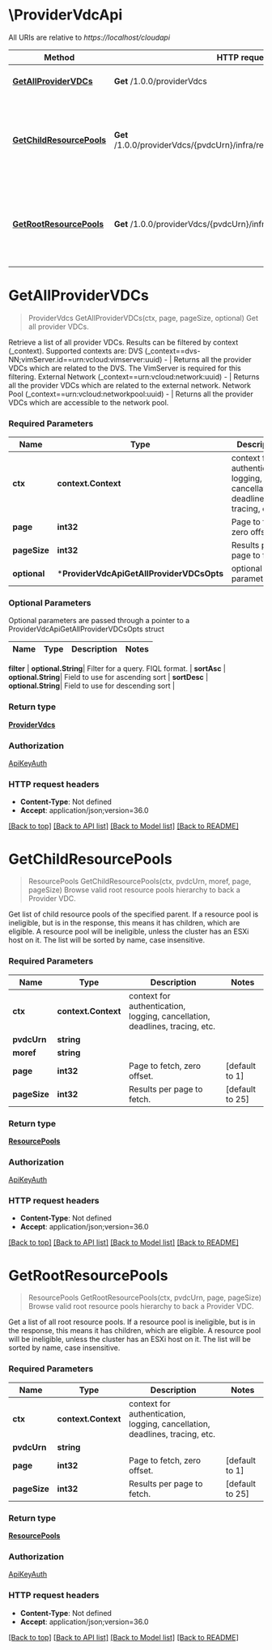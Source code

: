 # \ProviderVdcApi

All URIs are relative to *https://localhost/cloudapi*

Method | HTTP request | Description
------------- | ------------- | -------------
[**GetAllProviderVDCs**](ProviderVdcApi.md#GetAllProviderVDCs) | **Get** /1.0.0/providerVdcs | Get all provider VDCs.
[**GetChildResourcePools**](ProviderVdcApi.md#GetChildResourcePools) | **Get** /1.0.0/providerVdcs/{pvdcUrn}/infra/resourcePools/browse/{moref} | Browse valid root resource pools hierarchy to back a Provider VDC.
[**GetRootResourcePools**](ProviderVdcApi.md#GetRootResourcePools) | **Get** /1.0.0/providerVdcs/{pvdcUrn}/infra/resourcePools/browse/ | Browse valid root resource pools hierarchy to back a Provider VDC.


# **GetAllProviderVDCs**
> ProviderVdcs GetAllProviderVDCs(ctx, page, pageSize, optional)
Get all provider VDCs.

Retrieve a list of all provider VDCs. Results can be filtered by context (_context). Supported contexts are: DVS (_context==dvs-NN;vimServer.id==urn:vcloud:vimserver:uuid) - | Returns all the provider VDCs which are related to the DVS. The VimServer is required for this filtering. External Network (_context==urn:vcloud:network:uuid) - | Returns all the provider VDCs which are related to the external network. Network Pool (_context==urn:vcloud:networkpool:uuid) - | Returns all the provider VDCs which are accessible to the network pool. 

### Required Parameters

Name | Type | Description  | Notes
------------- | ------------- | ------------- | -------------
 **ctx** | **context.Context** | context for authentication, logging, cancellation, deadlines, tracing, etc.
  **page** | **int32**| Page to fetch, zero offset. | [default to 1]
  **pageSize** | **int32**| Results per page to fetch. | [default to 25]
 **optional** | ***ProviderVdcApiGetAllProviderVDCsOpts** | optional parameters | nil if no parameters

### Optional Parameters
Optional parameters are passed through a pointer to a ProviderVdcApiGetAllProviderVDCsOpts struct

Name | Type | Description  | Notes
------------- | ------------- | ------------- | -------------


 **filter** | **optional.String**| Filter for a query.  FIQL format. | 
 **sortAsc** | **optional.String**| Field to use for ascending sort | 
 **sortDesc** | **optional.String**| Field to use for descending sort | 

### Return type

[**ProviderVdcs**](ProviderVdcs.md)

### Authorization

[ApiKeyAuth](../README.md#ApiKeyAuth)

### HTTP request headers

 - **Content-Type**: Not defined
 - **Accept**: application/json;version=36.0

[[Back to top]](#) [[Back to API list]](../README.md#documentation-for-api-endpoints) [[Back to Model list]](../README.md#documentation-for-models) [[Back to README]](../README.md)

# **GetChildResourcePools**
> ResourcePools GetChildResourcePools(ctx, pvdcUrn, moref, page, pageSize)
Browse valid root resource pools hierarchy to back a Provider VDC.

Get list of child resource pools of the specified parent. If a resource pool is ineligible, but is in the response, this means it has children, which are eligible. A resource pool will be ineligible, unless the cluster has an ESXi host on it. The list will be sorted by name, case insensitive. 

### Required Parameters

Name | Type | Description  | Notes
------------- | ------------- | ------------- | -------------
 **ctx** | **context.Context** | context for authentication, logging, cancellation, deadlines, tracing, etc.
  **pvdcUrn** | **string**|  | 
  **moref** | **string**|  | 
  **page** | **int32**| Page to fetch, zero offset. | [default to 1]
  **pageSize** | **int32**| Results per page to fetch. | [default to 25]

### Return type

[**ResourcePools**](ResourcePools.md)

### Authorization

[ApiKeyAuth](../README.md#ApiKeyAuth)

### HTTP request headers

 - **Content-Type**: Not defined
 - **Accept**: application/json;version=36.0

[[Back to top]](#) [[Back to API list]](../README.md#documentation-for-api-endpoints) [[Back to Model list]](../README.md#documentation-for-models) [[Back to README]](../README.md)

# **GetRootResourcePools**
> ResourcePools GetRootResourcePools(ctx, pvdcUrn, page, pageSize)
Browse valid root resource pools hierarchy to back a Provider VDC.

Get a list of all root resource pools. If a resource pool is ineligible, but is in the response, this means it has children, which are eligible. A resource pool will be ineligible, unless the cluster has an ESXi host on it. The list will be sorted by name, case insensitive. 

### Required Parameters

Name | Type | Description  | Notes
------------- | ------------- | ------------- | -------------
 **ctx** | **context.Context** | context for authentication, logging, cancellation, deadlines, tracing, etc.
  **pvdcUrn** | **string**|  | 
  **page** | **int32**| Page to fetch, zero offset. | [default to 1]
  **pageSize** | **int32**| Results per page to fetch. | [default to 25]

### Return type

[**ResourcePools**](ResourcePools.md)

### Authorization

[ApiKeyAuth](../README.md#ApiKeyAuth)

### HTTP request headers

 - **Content-Type**: Not defined
 - **Accept**: application/json;version=36.0

[[Back to top]](#) [[Back to API list]](../README.md#documentation-for-api-endpoints) [[Back to Model list]](../README.md#documentation-for-models) [[Back to README]](../README.md)

